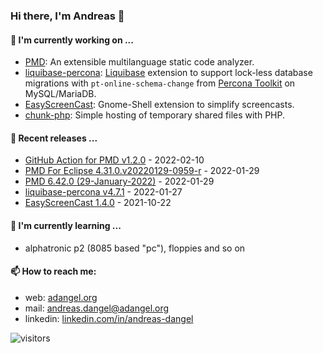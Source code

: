 ### Hi there, I'm Andreas 👋

#### 🔭 I'm currently working on ...

*   [PMD](https://github.com/pmd/pmd): An extensible multilanguage static code analyzer.
*   [liquibase-percona](https://github.com/liquibase/liquibase-percona): [Liquibase](https://github.com/liquibase/liquibase) extension to support lock-less database migrations with `pt-online-schema-change` from [Percona Toolkit](https://www.percona.com/doc/percona-toolkit/LATEST/index.html) on MySQL/MariaDB.
*   [EasyScreenCast](https://github.com/EasyScreenCast/EasyScreenCast): Gnome-Shell extension to simplify screencasts.
*   [chunk-php](https://github.com/adangel/chunk-php): Simple hosting of temporary shared files with PHP. 

#### 🚀 Recent releases ...

*   [GitHub Action for PMD v1.2.0](https://github.com/pmd/pmd-github-action/releases/tag/v1.2.0) - 2022-02-10
*   [PMD For Eclipse 4.31.0.v20220129-0959-r](https://github.com/pmd/pmd-eclipse-plugin/releases/tag/4.31.0.v20220129-0959-r) - 2022-01-29
*   [PMD 6.42.0 (29-January-2022)](https://github.com/pmd/pmd/releases/tag/pmd_releases/6.42.0) - 2022-01-29
*   [liquibase-percona v4.7.1](https://github.com/liquibase/liquibase-percona/releases/tag/liquibase-percona-4.7.1) - 2022-01-27
*   [EasyScreenCast 1.4.0](https://github.com/EasyScreenCast/EasyScreenCast/releases/tag/1.4.0) - 2021-10-22

#### 🌱 I'm currently learning ...

*   alphatronic p2 (8085 based "pc"), floppies and so on

#### 📫 How to reach me:

*   web: [adangel.org](https://adangel.org)
*   mail: [andreas.dangel@adangel.org](mailto:andreas.dangel@adangel.org)
*   linkedin: [linkedin.com/in/andreas-dangel](https://www.linkedin.com/in/andreas-dangel)

![visitors](https://visitor-badge.glitch.me/badge?page_id=adangel.adangel)

